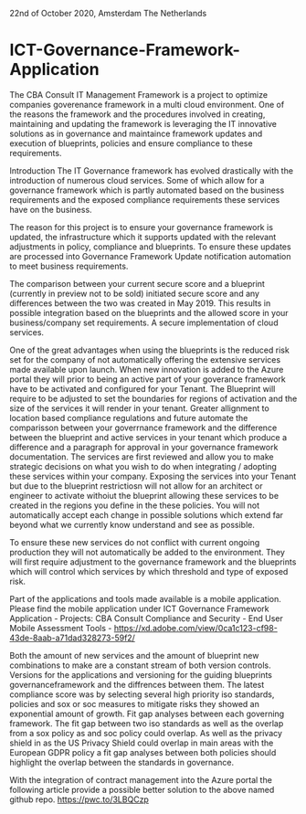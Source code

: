 22nd of October 2020, Amsterdam The Netherlands

# ICT-Governance-Framework-Application
The CBA Consult IT Management Framework is a project to optimize companies goverenance framework in a multi cloud environment. One of the reasons the framework and the procedures involved in creating, maintaining and updating the framework is leveraging the IT innovative solutions as in governance and maintaince framework updates and execution of blueprints, policies and ensure compliance to these requirements.

Introduction
The IT Governance framework has evolved drastically with the introduction of numerous cloud services. Some of which allow for a governance framework which is partly automated based on the business requirements and the exposed compliance requirements these services have on the business.

The reason for this project is to ensure your governance framework is updated, the infrastructure which it supports updated with the relevant adjustments in policy, compliance and blueprints. To ensure these updates are processed into Governance Framework Update notification automation to meet business requirements.

The comparison between your current secure score and a blueprint (currently in preview not to be sold) initiated secure score and any differences between the two was created in May 2019. This results in possible integration based on the blueprints and the allowed score in your business/company set requirements. A secure implementation of cloud services.

One of the great advantages when using the blueprints is the reduced risk set for the company of not automatically offering the extensive services made available upon launch. When new innovation is added to the Azure portal they will prior to being an active part of your goverance framework have to be activated and configured for your Tenant. The Blueprint will require to be adjusted to set the boundaries for regions of activation and the size of the services it will render in your tenant. Greater allignment to location based compliance regulations and future automate the comparisson between your goverrnance framework and the difference between the blueprint and active services in your tenant which produce a difference and a paragraph for approval in your governance framework documentation. The services are first reviewed and allow you to make strategic decisions on what you wish to do when integrating / adopting these services within your company. Exposing the services into your Tenant but due to the blueprint restrictiosn will not allow for an architect or engineer to activate withoiut the blueprint allowing these services to be created in the regions you define in the these policies. You will not automatically accept each change in possible solutions which extend far beyond what we currently know understand and see as possible.

To ensure these new services do not conflict with current ongoing production they will not automatically be added to the environment. They will first require adjustment to the governance framework and the blueprints which will control which services by which threshold and type of exposed risk.

Part of the applications and tools made available is a mobile application. Please find the mobile application under ICT Governance Framework Application - Projects: CBA Consult Compliance and Security - End User Mobile Assessment Tools - https://xd.adobe.com/view/0ca1c123-cf98-43de-8aab-a71dad328273-59f2/

Both the amount of new services and the amount of blueprint new combinations to make are a constant stream of both version controls. Versions for the applications and versioning for the guiding blueprints governanceframework and the diffrences between them. The latest compliance score was by selecting several high priority iso standards, policies and sox or soc measures to mitigate risks they showed an exponential amount of growth. Fit gap analyses between each governing framework. The fit gap between two iso standards as well as the overlap from a sox policy as and soc policy could overlap. As well as the privacy shield in as the US Privacy Shield could overlap in main areas with the European GDPR policy a fit gap analyses between both policies should highlight the overlap between the standards in governance.

With the integration of contract management into the Azure portal the following article provide a possible better solution to the above named github repo. https://pwc.to/3LBQCzp
